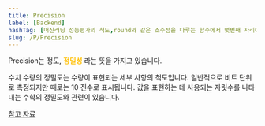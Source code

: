 ```yaml
---
title: Precision
label: [Backend]
hashTag: [머신러닝 성능평가의 척도,round와 같은 소수점을 다루는 함수에서 몇번째 자리에서 적용시킬지의 정도]
slug: /P/Precision
---
```

Precision는 정도, <span style="color:#FFBF00; font-weight:bold;">정밀성</span> 라는 뜻을 가지고 있습니다.

수치 수량의 정밀도는 수량이 표현되는 세부 사항의 척도입니다. 일반적으로 비트 단위로 측정되지만 때로는 10 진수로 표시됩니다. 값을 표현하는 데 사용되는 자릿수를 나타내는 수학의 정밀도와 관련이 있습니다.

<a href="https://en.wikipedia.org/wiki/Precision_(computer_science)">참고 자료</a>
